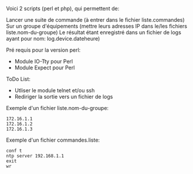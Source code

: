Voici 2 scripts (perl et php), qui permettent de:

Lancer une suite de commande (à entrer dans le fichier liste.commandes)
Sur un groupe d'équipements (mettre leurs adresses IP dans le/les fichiers liste.nom-du-groupe)
Le résultat étant enregistré dans un fichier de logs ayant pour nom: log.device.dateheure)

Pré requis pour la version perl:
 - Module IO-Tty pour Perl
 - Module Expect pour Perl

ToDo List:
 - Utliser le module telnet et/ou ssh
 - Rediriger la sortie vers un fichier de logs

Exemple d'un fichier liste.nom-du-groupe:
```
172.16.1.1
172.16.1.2
172.16.1.3
````

Exemple d'un fichier commandes.liste:

```
conf t
ntp server 192.168.1.1
exit
wr
```
